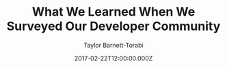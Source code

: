 ---
title: "What We Learned When We Surveyed Our Developer Community"
date: 2017-02-22T12:00:00.000Z
author: Taylor Barnett-Torabi
summary: "Recently, we surveyed our developer community at Keen IO. We wrote about our findings — some matched our instincts, but others surprised us!"
tags:
  - post
remoteURL: https://medium.com/keen-io/what-we-learned-when-we-surveyed-our-developer-community-893358269374
remoteBaseURL: medium.com
---